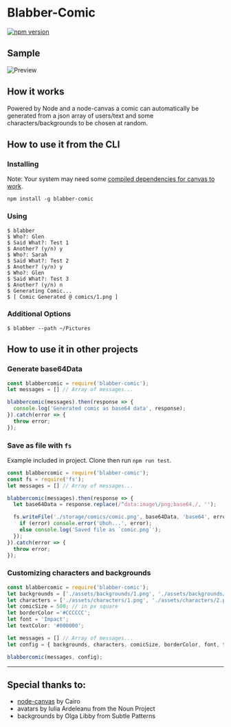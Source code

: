 # Blabber-Comic

[![npm version](https://badge.fury.io/js/blabber-comic.svg)](https://badge.fury.io/js/blabber-comic)

## Sample

![Preview](https://raw.githubusercontent.com/sharpshark28/blabber-comic/master/comic.png)

## How it works

Powered by Node and a node-canvas a comic can automatically be generated from a json array of users/text and some characters/backgrounds to be chosen at random.

## How to use it from the CLI

### Installing

Note: Your system may need some [compiled dependencies for canvas to work](https://github.com/Automattic/node-canvas#compiling).

`npm install -g blabber-comic`

### Using

```
$ blabber
$ Who?: Glen
$ Said What?: Test 1
$ Another? (y/n) y
$ Who?: Sarah
$ Said What?: Test 2
$ Another? (y/n) y
$ Who?: Glen
$ Said What?: Test 3
$ Another? (y/n) n
$ Generating Comic...
$ [ Comic Generated @ comics/1.png ]
```

### Additional Options

```
$ blabber --path ~/Pictures
```


## How to use it in other projects

### Generate base64Data

```javascript
const blabbercomic = require('blabber-comic');
let messages = [] // Array of messages...

blabbercomic(messages).then(response => {
  console.log('Generated comic as base64 data', response);
}).catch(error => {
  throw error;
});
```

### Save as file with `fs`

Example included in project. Clone then run `npm run test`.

```javascript
const blabbercomic = require('blabber-comic');
const fs = require('fs');
let messages = [] // Array of messages...

blabbercomic(messages).then(response => {
  let base64Data = response.replace(/^data:image\/png;base64,/, '');

  fs.writeFile('./storage/comics/comic.png', base64Data, 'base64', error => {
    if (error) console.error('Uhoh...', error);
    else console.log('Saved file as `comic.png`');
  });
}).catch(error => {
  throw error;
});
```

### Customizing characters and backgrounds

```javascript
const blabbercomic = require('blabber-comic');
let backgrounds = ['./assets/backgrounds/1.png', './assets/backgrounds/2.png'];
let characters = ['./assets/characters/1.png', './assets/characters/2.png', './assets/characters/3.png']; // Provide at least 3
let comicSize = 500; // in px square
let borderColor ='#CCCCCC';
let font = 'Impact';
let textColor: '#000000';

let messages = [] // Array of messages...
let config = { backgrounds, characters, comicSize, borderColor, font, textColor };

blabbercomic(messages, config);
```

---

## Special thanks to:

* [node-canvas](https://github.com/Automattic/node-canvas) by Cairo
* avatars by Iulia Ardeleanu from the Noun Project
* backgrounds by Olga Libby from Subtle Patterns
